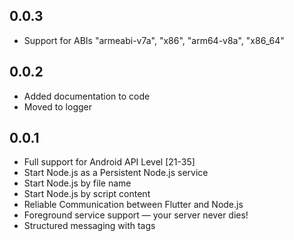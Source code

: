 ## 0.0.3

* Support for ABIs "armeabi-v7a", "x86", "arm64-v8a", "x86_64"


## 0.0.2

* Added documentation to code
* Moved to logger


## 0.0.1

* Full support for Android API Level [21-35]
* Start Node.js as a Persistent Node.js service
* Start Node.js by file name 
* Start Node.js by script content
* Reliable Communication between Flutter and Node.js
* Foreground service support — your server never dies!
* Structured messaging with tags
